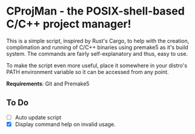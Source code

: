 # CProjMan - the POSIX-shell-based C/C++ project manager!

This is a simple script, inspired by Rust's Cargo, to help with the creation, complimation and 
running of C/C++ binaries using premake5 as it's build system. The commands are fairly 
self-explanatory and thus, easy to use.

To make the script even more useful, place it somewhere in your distro's PATH environment variable 
so it can be accessed from any point.

**Requirements**: Git and Premake5

## To Do

- [ ] Auto update script
- [x] Display command help on invalid usage.
